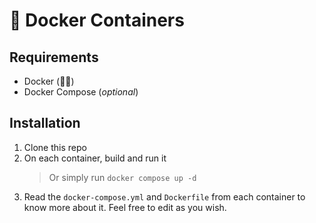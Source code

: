 # 🐳 Docker Containers

## Requirements

- Docker (🤷🏻‍)
- Docker Compose (_optional_)

## Installation

1. Clone this repo
2. On each container, build and run it
   > Or simply run `docker compose up -d`
3. Read the `docker-compose.yml` and `Dockerfile` from each container
   to know more about it. Feel free to edit as you wish.
